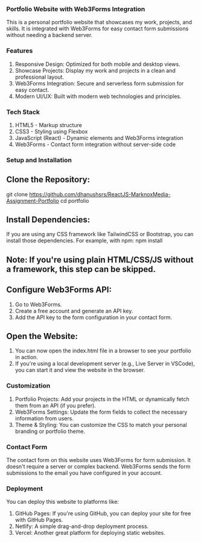 ### Portfolio Website with Web3Forms Integration
This is a personal portfolio website that showcases my work, projects, and skills. It is integrated with Web3Forms for easy contact form submissions without needing a backend server.

### Features
  1. Responsive Design: Optimized for both mobile and desktop views.
  2. Showcase Projects: Display my work and projects in a clean and professional layout.
  3. Web3Forms Integration: Secure and serverless form submission for easy contact.
  4. Modern UI/UX: Built with modern web technologies and principles.

### Tech Stack
  1. HTML5 - Markup structure
  2. CSS3 - Styling using Flexbox
  3. JavaScript (React) - Dynamic elements and Web3Forms integration
  4. Web3Forms - Contact form integration without server-side code

### Setup and Installation
## Clone the Repository:
git clone https://github.com/dhanushsrs/ReactJS-MarknoxMedia-Assignment-Portfolio
cd portfolio

## Install Dependencies:
If you are using any CSS framework like TailwindCSS or Bootstrap, you can install those dependencies. For example, with npm:
npm install
## Note: If you're using plain HTML/CSS/JS without a framework, this step can be skipped.

## Configure Web3Forms API:
  1. Go to Web3Forms.
  2. Create a free account and generate an API key.
  3. Add the API key to the form configuration in your contact form.

## Open the Website:
  1. You can now open the index.html file in a browser to see your portfolio in action.
  2. If you're using a local development server (e.g., Live Server in VSCode), you can start it and view the website in the browser.

### Customization
  1. Portfolio Projects: Add your projects in the HTML or dynamically fetch them from an API (if you prefer).
  2. Web3Forms Settings: Update the form fields to collect the necessary information from users.
  3. Theme & Styling: You can customize the CSS to match your personal branding or portfolio theme.

### Contact Form
The contact form on this website uses Web3Forms for form submission. It doesn't require a server or complex backend. Web3Forms sends the form submissions to the email you have configured in your account.

### Deployment
You can deploy this website to platforms like:
  1. GitHub Pages: If you're using GitHub, you can deploy your site for free with GitHub Pages.
  2. Netlify: A simple drag-and-drop deployment process.
  3. Vercel: Another great platform for deploying static websites.


